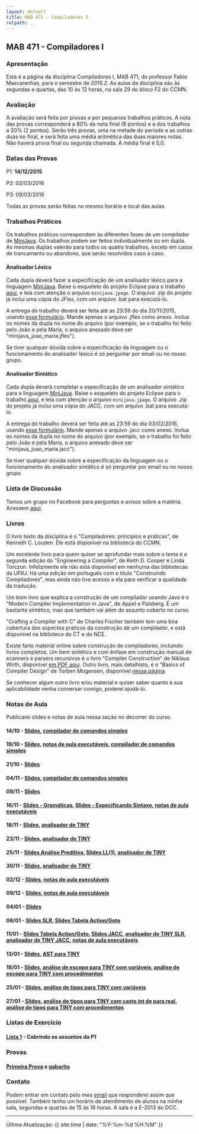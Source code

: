 ```yaml
---
layout: default
title: MAB 471 - Compiladores I
relpath: ..
---
```


MAB 471 - Compiladores I
------------------------

### Apresentação

Está é a página da disciplina Compiladores I, MAB 471, do professor
Fabio Mascarenhas, para o semestre de *2015.2*. As aulas da disciplina são
às segundas e quartas, das 10 às 12 horas, na sala 29 do bloco F2 do CCMN.

### Avaliação

A avaliação será feita por provas e por pequenos trabalhos práticos. A
nota das provas corresponderá a 80% da nota final (8 pontos) e a dos
trabalhos a 20% (2 pontos). Serão três provas, uma na metade do período
e as outras duas no final, e será feita uma média aritmética das duas
maiores notas. Não haverá prova final ou segunda chamada. A média
final é 5,0. 

### Datas das Provas

P1: **14/12/2015**

P2: 02/03/2016

P3: 09/03/2016

Todas as provas serão feitas no mesmo horário e local das aulas.

### Trabalhos Práticos

Os trabalhos práticos correspondem às diferentes fases de um
compilador de [MiniJava](minijava.html). Os trabalhos podem ser feitos
individualmente ou em dupla. As mesmas duplas valerão para todos
os quatro trabalhos, exceto em casos de trancamento ou abandono, que serão
resolvidos caso a caso.

#### Analisador Léxico

Cada dupla deverá fazer a especificação de um analisador léxico para
a linguagem [MiniJava](minijava.html). Baixe o esqueleto do projeto Eclipse
para o trabalho [aqui](MiniJavaLex.zip), e leia com atenção o arquivo
`minijava.jpage`. O arquivo .zip do projeto já inclui uma cópia do JFlex,
com um arquivo .bat para executá-lo.

A entrega do trabalho deverá ser feita até as 23:59 do dia 20/11/2015, usando [esse
formulário](https://www.dropbox.com/request/Yc5W5jnrS1QlrcCpclbO). Mande apenas o arquivo .jflex como anexo.
Inclua os nomes da dupla no nome do arquivo (por exemplo,
se o trabalho foi feito pelo João e pela Maria, o arquivo anexado deve ser "minijava_joao_maria.jflex").

Se tiver qualquer dúvida sobre a especificação da linguagem ou o
funcionamento do analisador léxico é só perguntar por email ou no
nosso grupo.

#### Analisador Sintático

Cada dupla deverá completar a especificação de um analisador sintático para
a linguagem [MiniJava](minijava.html). Baixe o esqueleto do projeto Eclipse
para o trabalho [aqui](MiniJavaParse.zip), e leia com atenção o arquivo
`minijava.jpage`. O arquivo .zip do projeto já inclui uma cópia do JACC,
com um arquivo .bat para executá-lo.

A entrega do trabalho deverá ser feita até as 23:59 do dia 03/02/2016, usando [esse
formulário](https://www.dropbox.com/request/yviKYBMv5RvZwPvTCh7A). Mande apenas o arquivo .jacc como anexo.
Inclua os nomes da dupla no nome do arquivo (por exemplo,
se o trabalho foi feito pelo João e pela Maria, o arquivo anexado deve ser "minijava_joao_maria.jacc").

Se tiver qualquer dúvida sobre a especificação da linguagem ou o
funcionamento do analisador sintático é só perguntar por email ou no
nosso grupo.

### Lista de Discussão

Temos um grupo no Facebook para perguntas e avisos sobre a matéria.
Acessem [aqui](http://www.facebook.com/groups/compiladoresI/).

### Livros

O livro texto da disciplina é o "Compiladores: princípios e práticas",
de Kenneth C. Louden. Ele está disponível na biblioteca do CCMN.

Um excelente livro para quem quiser se aprofundar mais sobre o tema é a
segunda edição do "Engineering a Compiler", de Keith D. Cooper e Linda
Torczon. Infelizmente ele não está disponível em nenhuma das bibliotecas
da UFRJ. Há uma edição em português com o título "Construindo Compiladores",
mas ainda não tive acesso a ela para verificar a qualidade da tradução.

Um bom livro que explica a construção de um compilador usando Java é o
"Modern Compiler Implementation in Java", de Appel e Palsberg. É um
bastante sintético, mas que também vai além do assunto coberto no curso.

"Crafting a Compiler with C" de Charles Fischer também tem uma boa
cobertura dos aspectos práticos da construção de um compilador, e está
disponível na biblioteca do CT e do NCE.

Existe farto material online sobre construção de compiladores, incluindo
livros completos. Um bem sintético e com ênfase em construção manual de
scanners e parsers recursivos é o livro "Compiler Construction" de
Niklaus Wirth, disponível [em PDF
aqui](http://www.ethoberon.ethz.ch/WirthPubl/CBEAll.pdf). Outro livro,
mais detalhista, é o "Basics of Compiler Design" de Torben Mogensen,
disponível [nessa
página](http://www.diku.dk/hjemmesider/ansatte/torbenm/Basics/).

Se conhecer algum outro livro e/ou material e quiser saber quanto à sua
aplicabilidade venha conversar comigo, poderei ajudá-lo.

### Notas de Aula

Publicarei slides e notas de aula nessa seção no decorrer do curso.

#### 14/10 - [Slides](01Introducao.pdf), [compilador de comandos simples](CmdSimp.zip)
#### 19/10 - [Slides](02AnaliseLexica.pdf), [notas de aula executáveis](Lexico.zip), [compilador de comandos simples](CmdSimpRE.zip)
#### 21/10 - [Slides](03Automatos.pdf)
#### 04/11 - [Slides](04JFlex.pdf), [compilador de comandos simples](CmdSimpJF.zip)
#### 09/11 - [Slides](05GramaticasPt1.pdf)
#### 16/11 - [Slides - Gramáticas](05GramaticasPt2.pdf), [Slides - Especificando Sintaxe](06Sintaxe.pdf), [notas de aula executáveis](Parsing.zip)
#### 18/11 - [Slides](07RecursivaPt1.pdf), [analisador de TINY](TINYRec.zip)
#### 23/11 - [Slides](07Recursiva.pdf), [analisador de TINY](TINYRecArv.zip)
#### 25/11 - [Slides Análise Preditiva](08Preditiva.pdf), [Slides LL(1)](09LL1.pdf), [analisador de TINY](TINYPred.zip)
#### 30/11 - [Slides](10AscendentePt1.pdf), [analisador de TINY](TINYLL1.zip)
#### 02/12 - [Slides](10AscendentePt2.pdf), [notas de aula executáveis](Parsing.zip)
#### 09/12 - [Slides](RevisaoP1.pdf), [notas de aula executáveis](RevisaoP1.zip)
#### 04/01 - [Slides](11SLRPt1.pdf)
#### 06/01 - [Slides SLR](11SLRPt2.pdf), [Slides Tabela Action/Goto](12ActionGotoPt1.pdf)
#### 11/01 - [Slides Tabela Action/Goto](12ActionGotoPt2.pdf), [Slides JACC](13JACC.pdf), [analisador de TINY SLR](TINYSLR.zip), [analisador de TINY JACC](TINYJACC.zip), [notas de aula executáveis](Parsing.zip)
#### 13/01 - [Slides](14SemanticaPt1.pdf), [AST para TINY](TINYAST.zip)
#### 18/01 - [Slides](14SemanticaPt2.pdf), [análise de escopo para TINY com variáveis](TINYEscopo.zip), [análise de escopo para TINY com procedimentos](TINYEscopoProc.zip)
#### 25/01 - [Slides](15TiposPt1.pdf), [análise de tipos para TINY com variáveis](TINYTipos.zip)
#### 27/01 - [Slides](15TiposPt2.pdf), [análise de tipos para TINY com casts int de para real](TINYTiposCast.zip), [análise de tipos para TINY com procedimentos](TINYTiposProc.zip)

### Listas de Exercício

#### [Lista 1](lista1.html) - Cobrindo os assuntos da P1

### Provas

#### [Primeira Prova](p1.pdf) e [gabarito](gabarito_p1.pdf)

### Contato

Podem entrar em contato pelo meu [email](mailto:mascarenhas@ufrj.br) que
responderei assim que possível. Também tenho um horário de atendimento
de alunos na minha sala, segundas e quartas de 15 às 16 horas. A sala é
a E-2013 do DCC.

* * * * *

Última Atualização: {{ site.time | date: "%Y-%m-%d %H:%M" }}
